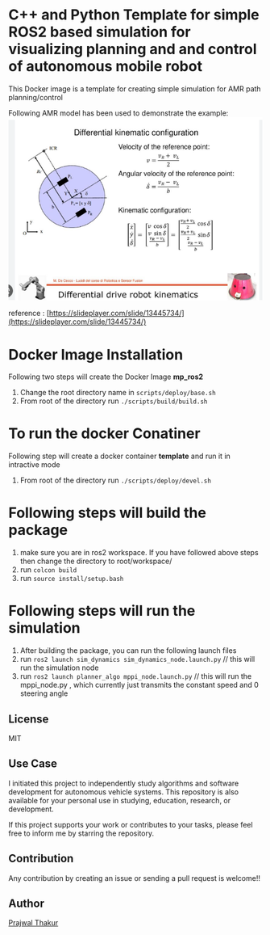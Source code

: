 # C++ and Python Template for simple ROS2 based simulation for visualizing planning and and control of autonomous mobile robot
This Docker image is a template for creating simple simulation for AMR path planning/control

Following AMR model has been used to demonstrate the example:
![alt text](images/image.png)

reference : [https://slideplayer.com/slide/13445734/](https://slideplayer.com/slide/13445734/)


# Docker Image Installation 
Following two steps will create the Docker Image **mp_ros2**
1. Change the root directory name in `scripts/deploy/base.sh` 
2. From root of the directory  run  `./scripts/build/build.sh`


# To run the docker Conatiner

Following step will create a docker container **template** and run it in intractive mode

1. From root of the directory run `./scripts/deploy/devel.sh`

# Following steps will build the package

1. make sure you are in ros2 workspace. If you have followed above steps then change the directory to root/workspace/
2. run `colcon build`
3. run `source install/setup.bash`

# Following steps will run the simulation
1. After building the package, you can run the following launch files
2. run `ros2 launch sim_dynamics sim_dynamics_node.launch.py`  // this will run the simulation node
3. run `ros2 launch planner_algo mppi_node.launch.py` // this will run the mppi_node.py , which currently just transmits the constant speed and 0 steering angle

## License
MIT  


## Use Case
I initiated this project to independently study algorithms and software development for autonomous vehicle systems. This repository is also available for your personal use in studying, education, research, or development.

If this project supports your work or contributes to your tasks, please feel free to inform me by starring the repository.


## Contribution
Any contribution by creating an issue or sending a pull request is welcome!! 
<!-- Please check [this document about how to contribute](/HOWTOCONTRIBUTE.md).   -->





## Author
[Prajwal Thakur](https://github.com/prajwalthakur) 

